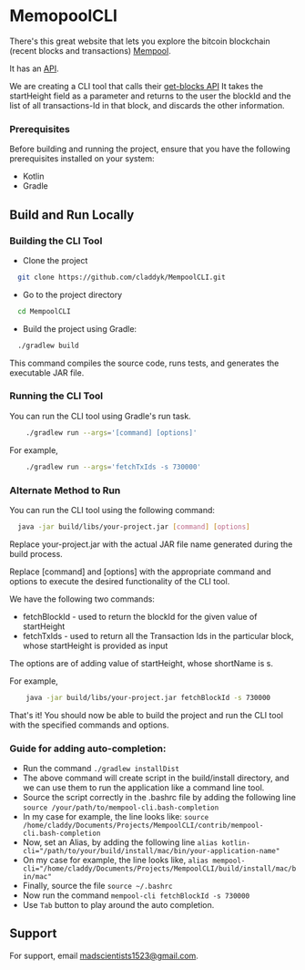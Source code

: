 
# MemopoolCLI

There's this great website that lets you explore the bitcoin blockchain (recent blocks and transactions) [Mempool](https://mempool.space/). 

It has an [API](https://mempool.space/docs/api/rest).

We are creating a CLI tool that calls their [get-blocks API](https://mempool.space/docs/api/rest#get-blocks)
It takes the startHeight field as a parameter and returns to the user the blockId and the list of all transactions-Id in that block, and discards the other information.

### Prerequisites

Before building and running the project, ensure that you have the following prerequisites installed on your system:

* Kotlin
* Gradle


## Build and Run Locally

### Building the CLI Tool
* Clone the project

```bash
  git clone https://github.com/claddyk/MempoolCLI.git
```

* Go to the project directory

```bash
  cd MempoolCLI
```

* Build the project using Gradle:

```bash
  ./gradlew build
```
This command compiles the source code, runs tests, and generates the executable JAR file.

### Running the CLI Tool

You can run the CLI tool using Gradle's run task.
```bash
    ./gradlew run --args='[command] [options]'
```

For example,
```bash
    ./gradlew run --args='fetchTxIds -s 730000'
```

### Alternate Method to Run

You can run the CLI tool using the following command:

```bash
  java -jar build/libs/your-project.jar [command] [options]
```
Replace your-project.jar with the actual JAR file name generated during the build process.

Replace [command] and [options] with the appropriate command and options to execute the desired functionality of the CLI tool.

We have the following two commands:
* fetchBlockId - used to return the blockId for the given value of startHeight
* fetchTxIds - used to return all the Transaction Ids in the particular block, whose startHeight is provided as input

The options are of adding value of startHeight, whose shortName is s.

For example,
```bash
    java -jar build/libs/your-project.jar fetchBlockId -s 730000
```

That's it! You should now be able to build the project and run the CLI tool with the specified commands and options.

### Guide for adding auto-completion:

- Run the command 
`./gradlew installDist`
- The above command will create script in the build/install directory, and we can use them to run the application like a command line tool.
- Source the script correctly in the .bashrc file by adding the following line
`source /your/path/to/mempool-cli.bash-completion`
- In my case for example, the line looks like:
`source /home/claddy/Documents/Projects/MempoolCLI/contrib/mempool-cli.bash-completion`
- Now, set an Alias, by adding the following line
`alias kotlin-cli="/path/to/your/build/install/mac/bin/your-application-name" `
- On my case for example, the line looks like,
`alias mempool-cli="/home/claddy/Documents/Projects/MempoolCLI/build/install/mac/bin/mac" `
- Finally, source the file 
`source ~/.bashrc`
- Now run the command 
 `mempool-cli fetchBlockId -s 730000`
- Use `Tab` button to play around the auto completion.

## Support

For support, email madscientists1523@gmail.com.
